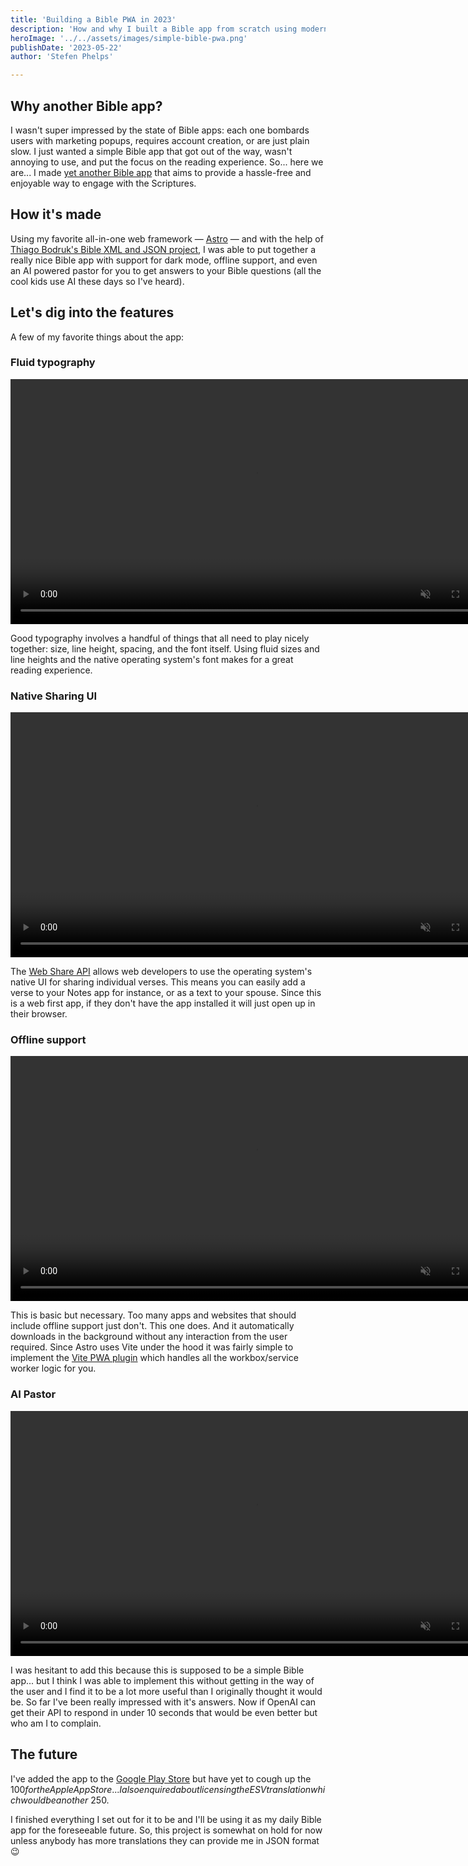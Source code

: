 ```yaml
---
title: 'Building a Bible PWA in 2023'
description: 'How and why I built a Bible app from scratch using modern web technologies'
heroImage: '../../assets/images/simple-bible-pwa.png'
publishDate: '2023-05-22'
author: 'Stefen Phelps'

---
```


## Why another Bible app?

I wasn't super impressed by the state of Bible apps: each one bombards users with marketing popups, requires account creation, or are just plain slow. I just wanted a simple Bible app that got out of the way, wasn't annoying to use, and put the focus on the reading experience. So... here we are... I made [yet another Bible app](https://astro-bible.netlify.app) that aims to provide a hassle-free and enjoyable way to engage with the Scriptures.

## How it's made

Using my favorite all-in-one web framework — [Astro](https://astro.build/) — and with the help of [Thiago Bodruk's Bible XML and JSON project](https://github.com/thiagobodruk/bible), I was able to put together a really nice Bible app with support for dark mode, offline support, and even an AI powered pastor for you to get answers to your Bible questions (all the cool kids use AI these days so I've heard).

## Let's dig into the features

A few of my favorite things about the app:

### Fluid typography

<video width="784" autoplay loop muted playsinline src="/videos/fluid-typography.mp4"></video>

Good typography involves a handful of things that all need to play nicely together: size, line height, spacing, and the font itself. Using fluid sizes and line heights and the native operating system's font makes for a great reading experience.

### Native Sharing UI

<video width="784" autoplay loop muted playsinline src="/videos/native-sharing.mp4"></video>

The [Web Share API](https://developer.mozilla.org/en-US/docs/Web/API/Web_Share_API) allows web developers to use the operating system's native UI for sharing individual verses. This means you can easily add a verse to your Notes app for instance, or as a text to your spouse. Since this is a web first app, if they don't have the app installed it will just open up in their browser.

### Offline support

<video width="784" autoplay loop muted playsinline src="/videos/offline-support.mp4"></video>

This is basic but necessary. Too many apps and websites that should include offline support just don't. This one does. And it automatically downloads in the background without any interaction from the user required. Since Astro uses Vite under the hood it was fairly simple to implement the [Vite PWA plugin](https://vite-pwa-org.netlify.app) which handles all the workbox/service worker logic for you.

### AI Pastor

<video width="784" autoplay loop muted playsinline src="/videos/ai-pastor.mp4"></video>

I was hesitant to add this because this is supposed to be a simple Bible app... but I think I was able to implement this without getting in the way of the user and I find it to be a lot more useful than I originally thought it would be. So far I've been really impressed with it's answers. Now if OpenAI can get their API to respond in under 10 seconds that would be even better but who am I to complain.

## The future

I've added the app to the [Google Play Store](https://play.google.com/store/apps/details?id=app.netlify.astro_bible.twa) but have yet to cough up the $100 for the Apple App Store... I also enquired about licensing the ESV translation which would be another ~$250.

I finished everything I set out for it to be and I'll be using it as my daily Bible app for the foreseeable future. So, this project is somewhat on hold for now unless anybody has more translations they can provide me in JSON format 😉
